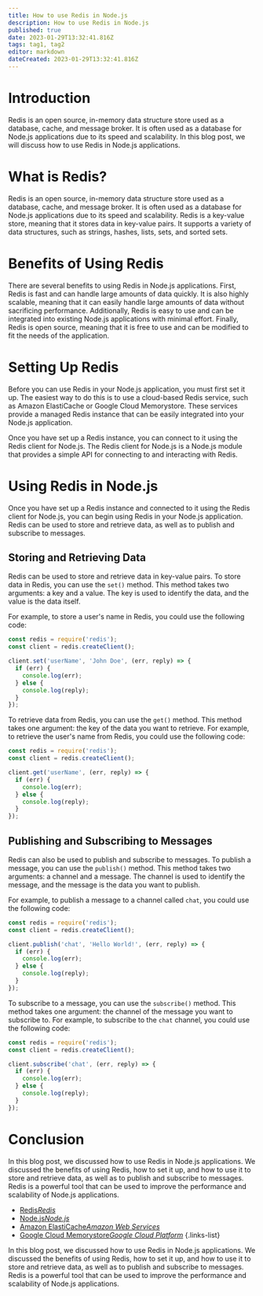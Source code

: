 ```yaml
---
title: How to use Redis in Node.js
description: How to use Redis in Node.js
published: true
date: 2023-01-29T13:32:41.816Z
tags: tag1, tag2
editor: markdown
dateCreated: 2023-01-29T13:32:41.816Z
---
```




# Introduction

Redis is an open source, in-memory data structure store used as a database, cache, and message broker. It is often used as a database for Node.js applications due to its speed and scalability. In this blog post, we will discuss how to use Redis in Node.js applications.

# What is Redis?

Redis is an open source, in-memory data structure store used as a database, cache, and message broker. It is often used as a database for Node.js applications due to its speed and scalability. Redis is a key-value store, meaning that it stores data in key-value pairs. It supports a variety of data structures, such as strings, hashes, lists, sets, and sorted sets.

# Benefits of Using Redis

There are several benefits to using Redis in Node.js applications. First, Redis is fast and can handle large amounts of data quickly. It is also highly scalable, meaning that it can easily handle large amounts of data without sacrificing performance. Additionally, Redis is easy to use and can be integrated into existing Node.js applications with minimal effort. Finally, Redis is open source, meaning that it is free to use and can be modified to fit the needs of the application.

# Setting Up Redis

Before you can use Redis in your Node.js application, you must first set it up. The easiest way to do this is to use a cloud-based Redis service, such as Amazon ElastiCache or Google Cloud Memorystore. These services provide a managed Redis instance that can be easily integrated into your Node.js application.

Once you have set up a Redis instance, you can connect to it using the Redis client for Node.js. The Redis client for Node.js is a Node.js module that provides a simple API for connecting to and interacting with Redis.

# Using Redis in Node.js

Once you have set up a Redis instance and connected to it using the Redis client for Node.js, you can begin using Redis in your Node.js application. Redis can be used to store and retrieve data, as well as to publish and subscribe to messages.

## Storing and Retrieving Data

Redis can be used to store and retrieve data in key-value pairs. To store data in Redis, you can use the `set()` method. This method takes two arguments: a key and a value. The key is used to identify the data, and the value is the data itself.

For example, to store a user's name in Redis, you could use the following code:

```javascript
const redis = require('redis');
const client = redis.createClient();

client.set('userName', 'John Doe', (err, reply) => {
  if (err) {
    console.log(err);
  } else {
    console.log(reply);
  }
});
```

To retrieve data from Redis, you can use the `get()` method. This method takes one argument: the key of the data you want to retrieve. For example, to retrieve the user's name from Redis, you could use the following code:

```javascript
const redis = require('redis');
const client = redis.createClient();

client.get('userName', (err, reply) => {
  if (err) {
    console.log(err);
  } else {
    console.log(reply);
  }
});
```

## Publishing and Subscribing to Messages

Redis can also be used to publish and subscribe to messages. To publish a message, you can use the `publish()` method. This method takes two arguments: a channel and a message. The channel is used to identify the message, and the message is the data you want to publish.

For example, to publish a message to a channel called `chat`, you could use the following code:

```javascript
const redis = require('redis');
const client = redis.createClient();

client.publish('chat', 'Hello World!', (err, reply) => {
  if (err) {
    console.log(err);
  } else {
    console.log(reply);
  }
});
```

To subscribe to a message, you can use the `subscribe()` method. This method takes one argument: the channel of the message you want to subscribe to. For example, to subscribe to the `chat` channel, you could use the following code:

```javascript
const redis = require('redis');
const client = redis.createClient();

client.subscribe('chat', (err, reply) => {
  if (err) {
    console.log(err);
  } else {
    console.log(reply);
  }
});
```

# Conclusion

In this blog post, we discussed how to use Redis in Node.js applications. We discussed the benefits of using Redis, how to set it up, and how to use it to store and retrieve data, as well as to publish and subscribe to messages. Redis is a powerful tool that can be used to improve the performance and scalability of Node.js applications.

- [Redis*Redis*](https://redis.io/)
- [Node.js*Node.js*](https://nodejs.org/)
- [Amazon ElastiCache*Amazon Web Services*](https://aws.amazon.com/elasticache/)
- [Google Cloud Memorystore*Google Cloud Platform*](https://cloud.google.com/memorystore/)
{.links-list}

In this blog post, we discussed how to use Redis in Node.js applications. We discussed the benefits of using Redis, how to set it up, and how to use it to store and retrieve data, as well as to publish and subscribe to messages. Redis is a powerful tool that can be used to improve the performance and scalability of Node.js applications.